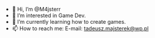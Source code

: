 - 👋 Hi, I’m @M4jsterr
- 👀 I’m interested in Game Dev.
- 🌱 I’m currently learning how to create games.
- 📫 How to reach me: E-mail: tadeusz.majsterek@wp.pl

<!---
M4jsterr/M4jsterr is a ✨ special ✨ repository because its `README.md` (this file) appears on your GitHub profile.
You can click the Preview link to take a look at your changes.
--->
